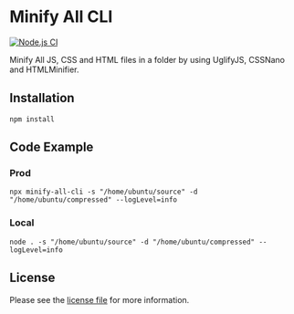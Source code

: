 # Minify All CLI

[![Node.js CI](https://github.com/jadiagaurang/minify-all-cli/actions/workflows/node.js.yml/badge.svg)](https://github.com/jadiagaurang/minify-all-cli/actions/workflows/node.js.yml)

Minify All JS, CSS and HTML files in a folder by using UglifyJS, CSSNano and HTMLMinifier.

## Installation

```
npm install
```

## Code Example

### Prod
```
npx minify-all-cli -s "/home/ubuntu/source" -d "/home/ubuntu/compressed" --logLevel=info
```

### Local
```
node . -s "/home/ubuntu/source" -d "/home/ubuntu/compressed" --logLevel=info
```

## License

Please see the [license file](https://github.com/jadiagaurang/minify-all-cli/blob/main/LICENSE) for more information.